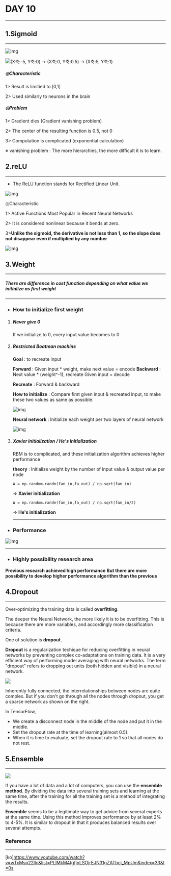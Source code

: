 # DAY 10

***


## 1.Sigmoid 

***

 ![img](https://t1.daumcdn.net/cfile/tistory/99B9A3335981FCAC0F) 





 ![(X축:-5, Y축:0) → (X축:0, Y축:0.5) → (X축:5, Y축:1)](https://icim.nims.re.kr/file/1d96aff862744eef892c8c8027159935.jpg) 





##### ◎Characteristic 

1> Result is limitied to [0,1]

2> Used similarly to neurons in the brain



##### ◎Problem

1> Gradient dies (Gradient vanishing problem) 

2> The center of the resulting function is 0.5, not 0

3> Computation is complicated (exponential calculation) 

 

※ vanishing problem : The more hierarchies, the more difficult it is to learn. 



## 2.reLU
***


- The ReLU function stands for Rectified Linear Unit. 



 ![img](https://t1.daumcdn.net/cfile/tistory/990A6A335981FFA437) 



◎Characteristic 

1> Active Functions Most Popular in Recent Neural Networks

2> It is considered nonlinear because it bends at zero.

3>**Unlike the sigmoid, the derivative is not less than 1, so the slope does not disappear even if multiplied by any number**



 ![img](https://t1.daumcdn.net/cfile/tistory/25414C47579F7BC229) 







## 3.Weight

***



##### There are difference in cost function depending on what value we initialize as first weight

------



- ### How to initialize first weight



1. ##### Never give 0

   If we initialize to 0, every input value becomes to 0

2. ##### Restricted Boatman machine

   **Goal** : to recreate input

   **Forward** : Given input * weight, make next value = encode
   **Backward** : Next value * (weight^-1), recreate Given input = decode

   **Recreate** : Forward & backward

   **How to initialize** : Compare first given input & recreated input, to make these two values as same as possible.

    ![img](https://postfiles.pstatic.net/MjAxOTExMTJfMTU0/MDAxNTczNTY1Mjg3NzY3.Llax6ZMSXxLN9Dd8Qy4enG-WDXLiZL1xJGPbMF3_R9cg.MN1nKZhd41NLOzb91EcKE3tRXduGVzHeZd7vJafAdYcg.PNG.smreo123/image.png?type=w773) 

   **Neural network** : Initialize each weight per two layers of neural network

    ![img](https://postfiles.pstatic.net/MjAxOTExMTJfMjM4/MDAxNTczNTY1NDU1OTM2.R7YkM7gix1BSvGgapV0h5Xj9uPJ4PTM0bNDB-wYDkN4g.HguXj8sEEr2RLVtKhkHw9OoheXpGk4xaAuUtRRq5hXUg.PNG.smreo123/image.png?type=w773) 

3. ##### Xavier initialization / He's initialization

   RBM is to complicated, and these initialization algorithm achieves higher performance

   **theory** : Initialize weight by the number of input value & output value per node

   `W = np.random.randn(fan_in,fa_out) / np.sqrt(fan_in)`

   => **Xavier initialization**

   `W = np.random.randn(fan_in,fa_out) / np.sqrt(fan_in/2)`

   => **He's initialization**

   ------

   

- ### Performance

  

 ![img](https://postfiles.pstatic.net/MjAxOTExMTJfMTcx/MDAxNTczNTY1NjUzNjA0.vdtj4B7oxj_5bzyUZgZK7uSLzZ7l6jnZtrFQc19YyQYg.ydVPZgIoWPI2vE-vEErAmjExwFi7kyncOgGxQGD0GYwg.PNG.smreo123/image.png?type=w773) 

------



- ### Highly possibility research area

**Previous research achieved high performance**
**But there are more possibility to develop higher performance algorithm than the previous**


## 4.Dropout
***

Over-optimizing the training data is called <b>overfitting</b>.

The deeper the Neural Network, the more likely it is to be overfitting. This is because there are more variables, and accordingly more classification criteria.

One of solution is <b>dropout</b>.

<b>Dropout</b> is a regularization techique for reducing overfitting in neural networks by preventing complex co-adaptations on training data. It is a very efficient way of performing model averaging with neural networks. The term "dropout" refers to dropping out units (both hidden and visible) in a neural network.

![](https://miro.medium.com/proxy/1*iWQzxhVlvadk6VAJjsgXgg.png)

Inherently fully connected, the interrelationships between nodes are quite complex. But if you don't go through all the nodes through dropout, you get a sparse network as shown on the right.

In TensorFlow, 
* We create a disconnect node in the middle of the node and put it in the middle.
* Set the dropout rate at the time of learning(almost 0.5).
* When it is time to evaluate, set the dropout rate to 1 so that all nodes do not rest.

## 5.Ensemble
***

![](https://i.pinimg.com/originals/4b/83/e4/4b83e452f1dfbfbade8b8c5a58256f02.jpg)

If you have a lot of data and a lot of computers, you can use the <b>ensemble method</b>. By dividing the data into several training sets and learning at the same time, after the training for all the training set is a method of integrating the results.

<b>Ensemble</b> seems to be a legitimate way to get advice from several experts at the same time. Using this method improves performance by at least 2% to 4-5%. It is similar to dropout in that it produces balanced results over several attempts.

### Reference
***
[ko]https://www.youtube.com/watch?v=wTxMsp22llc&list=PLlMkM4tgfjnLSOjrEJN31gZATbcj_MpUm&index=33&t=0s

